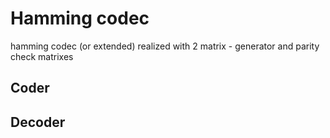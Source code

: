 # Hamming codec
hamming codec (or extended) realized with 2 matrix - generator and parity check matrixes

## Coder

## Decoder
